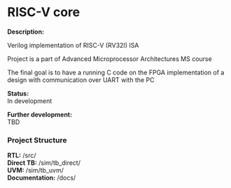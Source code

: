 # RISC-V core

**Description:**

Verilog implementation of RISC-V (RV32I) ISA

Project is a part of Advanced Microprocessor Architectures MS course

The final goal is to have a running C code on the FPGA implementation of a design with communication over UART with the PC

**Status:**   
In development

**Further development:**  
TBD    
  
### **Project Structure**
**RTL:** /src/  
**Direct TB:**  /sim/tb_direct/  
**UVM:**  /sim/tb_uvm/  
**Documentation:**  /docs/  
